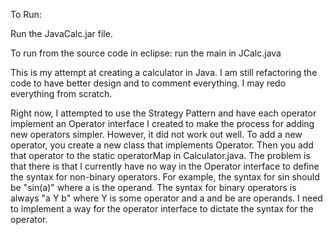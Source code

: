 To Run:

Run the JavaCalc.jar file.


To run from the source code in eclipse:
run the main in JCalc.java


This is my attempt at creating a calculator in Java. I am still refactoring the code to have better design and to comment everything. I may redo everything from scratch.


Right now, I attempted to use the Strategy Pattern and have each operator implement an Operator interface I created to make the process for adding new operators simpler. However,
it did not work out well. To add a new operator, you create a new class that implements Operator. Then you add that operator to the static operatorMap in Calculator.java. The problem is that there is 
that I currently have no way in the Operator interface to define the syntax for non-binary operators. For example, the syntax for sin should be "sin(a)" where a is the operand.
The syntax for binary operators is always "a Y b" where Y is some operator and a and be are operands. I need to implement a way for the operator interface to dictate the syntax for the operator. 